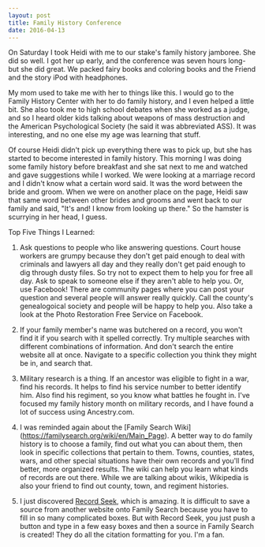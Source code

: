 ```yaml
---
layout: post
title: Family History Conference
date: 2016-04-13
---
```


On Saturday I took Heidi with me to our stake's family history jamboree.  She did so well. I got her up early, and the conference was seven hours long- but she did great.  We packed fairy books and coloring books and the Friend and the story iPod with headphones.

My mom used to take me with her to things like this.  I would go to the Family History Center with her to do family history, and I even helped a little bit. She also took me to high school debates when she worked as a judge, and so I heard older kids talking about weapons of mass destruction and the American Psychological Society (he said it was abbreviated ASS). It was interesting, and no one else my age was learning that stuff.

Of course Heidi didn't pick up everything there was to pick up, but she has started to become interested in family history.  This morning I was doing some family history before breakfast and she sat next to me and watched and gave suggestions while I worked.  We were looking at a marriage record and I didn't know what a certain word said.  It was the word between the bride and groom.  When we were on another place on the page, Heidi saw that same word between other brides and grooms and went back to our family and said, "It's and! I know from looking up there."  So the hamster is scurrying in her head, I guess.

Top Five Things I Learned:

1. Ask questions to people who like answering questions.  Court house workers are grumpy because they don't get paid enough to deal with criminals and lawyers all day and they really don't get paid enough to dig through dusty files.  So try not to expect them to help you for free all day.  Ask to speak to someone else if they aren't able to help you. Or, use Facebook! There are community pages where you can post your question and several people will answer really quickly.  Call the county's genealogoical society and people will be happy to help you. Also take a look at the Photo Restoration Free Service on Facebook.

2. If your family member's name was butchered on a record, you won't find it if you search with it spelled correctly.  Try multiple searches with different combinations of information.  And don't search the entire website all at once. Navigate to a specific collection you think they might be in, and search that.

3. Military research is a thing.  If an ancestor was eligible to fight in a war, find his records.  It helps to find his service number to better identify him.  Also find his regiment, so you know what battles he fought in.  I've focused my family history month on military records, and I have found a lot of success using Ancestry.com.

4. I was reminded again about the [Family Search Wiki] (https://familysearch.org/wiki/en/Main_Page).  A better way to do family history is to choose a family, find out what you can about them, then look in specific collections that pertain to them.  Towns, counties, states, wars, and other special situations have their own records and you'll find better, more organized results. The wiki can help you learn what kinds of records are out there.  While we are talking about wikis, Wikipedia is also your friend to find out county, town, and regiment histories.

5. I just discovered [Record Seek](http://www.recordseek.com), which is amazing. It is difficult to save a source from another website onto Family Search because you have to fill in so many complicated boxes.  But with Record Seek, you just push a button and type in a few easy boxes and then a source in Family Search is created! They do all the citation formatting for you. I'm a fan.
